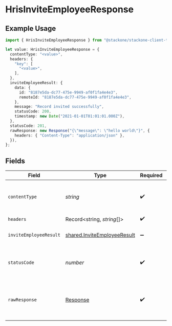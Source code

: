 # HrisInviteEmployeeResponse

## Example Usage

```typescript
import { HrisInviteEmployeeResponse } from "@stackone/stackone-client-ts/sdk/models/operations";

let value: HrisInviteEmployeeResponse = {
  contentType: "<value>",
  headers: {
    "key": [
      "<value>",
    ],
  },
  inviteEmployeeResult: {
    data: {
      id: "8187e5da-dc77-475e-9949-af0f1fa4e4e3",
      remoteId: "8187e5da-dc77-475e-9949-af0f1fa4e4e3",
    },
    message: "Record invited successfully",
    statusCode: 200,
    timestamp: new Date("2021-01-01T01:01:01.000Z"),
  },
  statusCode: 201,
  rawResponse: new Response("{\"message\": \"hello world\"}", {
    headers: { "Content-Type": "application/json" },
  }),
};
```

## Fields

| Field                                                                             | Type                                                                              | Required                                                                          | Description                                                                       |
| --------------------------------------------------------------------------------- | --------------------------------------------------------------------------------- | --------------------------------------------------------------------------------- | --------------------------------------------------------------------------------- |
| `contentType`                                                                     | *string*                                                                          | :heavy_check_mark:                                                                | HTTP response content type for this operation                                     |
| `headers`                                                                         | Record<string, *string*[]>                                                        | :heavy_check_mark:                                                                | N/A                                                                               |
| `inviteEmployeeResult`                                                            | [shared.InviteEmployeeResult](../../../sdk/models/shared/inviteemployeeresult.md) | :heavy_minus_sign:                                                                | Record invited successfully                                                       |
| `statusCode`                                                                      | *number*                                                                          | :heavy_check_mark:                                                                | HTTP response status code for this operation                                      |
| `rawResponse`                                                                     | [Response](https://developer.mozilla.org/en-US/docs/Web/API/Response)             | :heavy_check_mark:                                                                | Raw HTTP response; suitable for custom response parsing                           |
